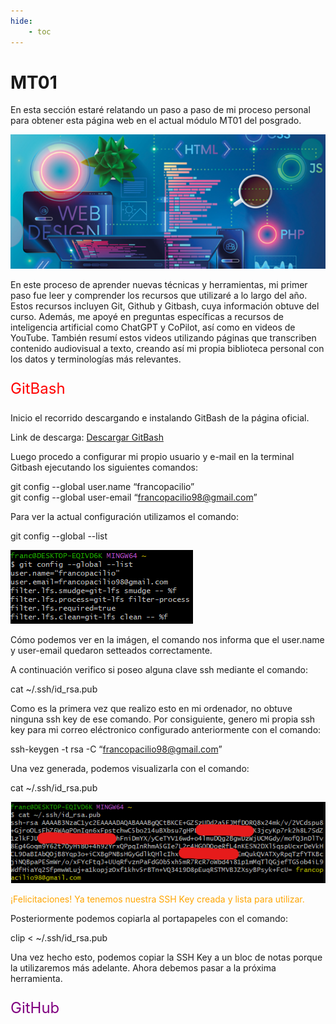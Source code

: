 ```yaml
---
hide:
    - toc
---
```


# MT01

En esta sección estaré relatando un paso a paso de mi proceso personal para obtener esta página web en el actual módulo MT01 del posgrado.

![](../images/MT01/BannerMT01.png)

En este proceso de aprender nuevas técnicas y herramientas, mi primer paso fue leer y comprender los recursos que utilizaré a lo largo del año. Estos recursos incluyen Git, Github y Gitbash, cuya información obtuve del curso. Además, me apoyé en preguntas específicas a recursos de inteligencia artificial como ChatGPT y CoPilot, así como en videos de YouTube. También resumí estos videos utilizando páginas que transcriben contenido audiovisual a texto, creando así mi propia biblioteca personal con los datos y terminologías más relevantes.

<p style="font-size: 24px; color: red;" >GitBash</p>

Inicio el recorrido descargando e instalando GitBash de la página oficial.

Link de descarga: [Descargar GitBash](https://git-scm.com/downloads)

Luego procedo a configurar mi propio usuario y e-mail en la terminal Gitbash ejecutando los siguientes comandos: 

git config --global user.name “francopacilio” <br>
git config --global user-email “francopacilio98@gmail.com”

Para ver la actual configuración utilizamos el comando: 

git config --global --list

![](../images/MT01/Paso01.png)

Cómo podemos ver en la imágen, el comando nos informa que el user.name y user-email quedaron setteados correctamente.

A continuación verifico si poseo alguna clave ssh mediante el comando: 

cat ~/.ssh/id_rsa.pub

Como es la primera vez que realizo esto en mi ordenador, no obtuve ninguna ssh key de ese comando. Por consiguiente, genero mi propia ssh key para mi correo eléctronico configurado anteriormente con el comando: 

ssh-keygen -t rsa -C “francopacilio98@gmail.com”

Una vez generada, podemos visualizarla con el comando: 

cat ~/.ssh/id_rsa.pub

![](../images/MT01/Paso02.png)

<p style="color: orange;" >¡Felicitaciones! Ya tenemos nuestra SSH Key creada y lista para utilizar.</p>

Posteriormente podemos copiarla al portapapeles con el comando: 

clip < ~/.ssh/id_rsa.pub

Una vez hecho esto, podemos copiar la SSH Key a un bloc de notas porque la utilizaremos más adelante. Ahora debemos pasar a la próxima herramienta.

<p style="font-size: 24px; color: purple;" >GitHub</p>










